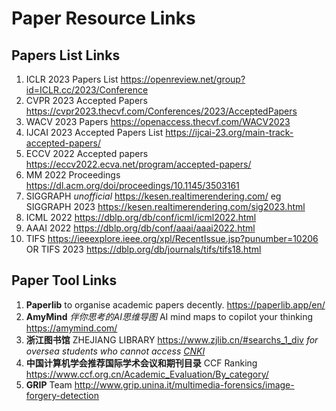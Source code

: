 # Paper Resource Links

## Papers List Links

1. ICLR 2023 Papers List https://openreview.net/group?id=ICLR.cc/2023/Conference
2. CVPR 2023 Accepted Papers https://cvpr2023.thecvf.com/Conferences/2023/AcceptedPapers
3. WACV 2023 Papers https://openaccess.thecvf.com/WACV2023
4. IJCAI 2023 Accepted Papers List https://ijcai-23.org/main-track-accepted-papers/
5. ECCV 2022 Accepted papers https://eccv2022.ecva.net/program/accepted-papers/
6. MM 2022 Proceedings https://dl.acm.org/doi/proceedings/10.1145/3503161
7. SIGGRAPH *unofficial* https://kesen.realtimerendering.com/ eg SIGGRAPH 2023 https://kesen.realtimerendering.com/sig2023.html
8. ICML 2022 https://dblp.org/db/conf/icml/icml2022.html
9. AAAI 2022 https://dblp.org/db/conf/aaai/aaai2022.html
10. TIFS https://ieeexplore.ieee.org/xpl/RecentIssue.jsp?punumber=10206 OR TIFS 2023 https://dblp.org/db/journals/tifs/tifs18.html

## Paper Tool Links

1. **Paperlib** to organise academic papers decently. https://paperlib.app/en/
2. **AmyMind** *伴你思考的AI思维导图* AI mind maps to copilot your thinking https://amymind.com/
3. **浙江图书馆** ZHEJIANG LIBRARY https://www.zjlib.cn/#searchs_1_div *for oversea students who cannot access [CNKI](https://www.cnki.net/)*
4. **中国计算机学会推荐国际学术会议和期刊目录** CCF Ranking https://www.ccf.org.cn/Academic_Evaluation/By_category/
4. **GRIP** Team http://www.grip.unina.it/multimedia-forensics/image-forgery-detection